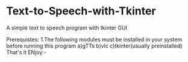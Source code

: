 # Text-to-Speech-with-Tkinter
A simple text to speech program with tkinter GUI

Prerequistes:
1.The following modules must be installed in your system before running this program
  a)gTTs
  b)vlc
  c)tkinter(usually preinstalled)
That's it ENjoy:-
